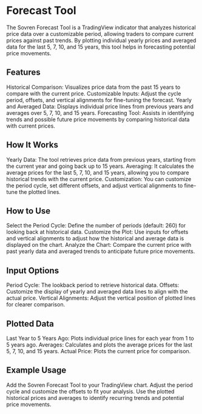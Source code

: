 # Forecast Tool
The Sovren Forecast Tool is a TradingView indicator that analyzes historical price data over a customizable period, allowing traders to compare current prices against past trends. By plotting individual yearly prices and averaged data for the last 5, 7, 10, and 15 years, this tool helps in forecasting potential price movements.

## Features
Historical Comparison: Visualizes price data from the past 15 years to compare with the current price.
Customizable Inputs: Adjust the cycle period, offsets, and vertical alignments for fine-tuning the forecast.
Yearly and Averaged Data: Displays individual price lines from previous years and averages over 5, 7, 10, and 15 years.
Forecasting Tool: Assists in identifying trends and possible future price movements by comparing historical data with current prices.

## How It Works
Yearly Data: The tool retrieves price data from previous years, starting from the current year and going back up to 15 years.
Averaging: It calculates the average prices for the last 5, 7, 10, and 15 years, allowing you to compare historical trends with the current price.
Customization: You can customize the period cycle, set different offsets, and adjust vertical alignments to fine-tune the plotted lines.

## How to Use
Select the Period Cycle: Define the number of periods (default: 260) for looking back at historical data.
Customize the Plot: Use inputs for offsets and vertical alignments to adjust how the historical and average data is displayed on the chart.
Analyze the Chart: Compare the current price with past yearly data and averaged trends to anticipate future price movements.

## Input Options
Period Cycle: The lookback period to retrieve historical data.
Offsets: Customize the display of yearly and averaged data lines to align with the actual price.
Vertical Alignments: Adjust the vertical position of plotted lines for clearer comparison.

## Plotted Data
Last Year to 5 Years Ago: Plots individual price lines for each year from 1 to 5 years ago.
Averages: Calculates and plots the average prices for the last 5, 7, 10, and 15 years.
Actual Price: Plots the current price for comparison.

 ## Example Usage
Add the Sovren Forecast Tool to your TradingView chart.
Adjust the period cycle and customize the offsets to fit your analysis.
Use the plotted historical prices and averages to identify recurring trends and potential price movements.
